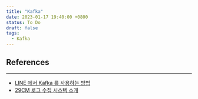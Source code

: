 ```yaml
---
title: "Kafka"
date: 2023-01-17 19:40:00 +0800
status: To Do
draft: false
tags:
  - Kafka
---
```


## References

---

- [LINE 에서 Kafka 를 사용하는 방법](https://engineering.linecorp.com/ko/blog/how-to-use-kafka-in-line-1/)
- [29CM 로그 수집 시스템 소개](https://medium.com/29cm/29cm-%EB%A1%9C%EA%B7%B8-%EC%88%98%EC%A7%91-%EC%8B%9C%EC%8A%A4%ED%85%9C-%EC%86%8C%EA%B0%9C-e7955d7deec6)

